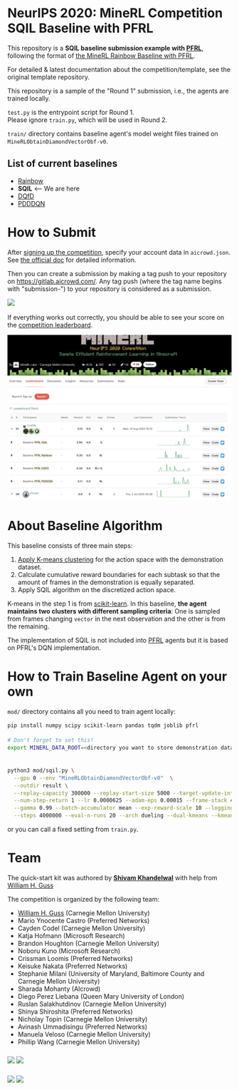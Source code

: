 # NeurIPS 2020: MineRL Competition SQIL Baseline with PFRL

This repository is a **SQIL baseline submission example with [PFRL](https://github.com/pfnet/pfrl)**,
following the format of [the MineRL Rainbow Baseline with PFRL](https://github.com/keisuke-nakata/minerl2020_submission).

For detailed & latest documentation about the competition/template, see the original template repository.

This repository is a sample of the "Round 1" submission, i.e., the agents are trained locally.  

`test.py` is the entrypoint script for Round 1.  
Please ignore `train.py`, which will be used in Round 2.

`train/` directory contains baseline agent's model weight files trained on `MineRLObtainDiamondVectorObf-v0`.

## List of current baselines
- [Rainbow](https://github.com/keisuke-nakata/minerl2020_submission)
- **SQIL** <-- We are here
- [DQfD](https://github.com/marioyc/minerl2020_dqfd_submission)
- [PDDDQN](https://github.com/ummavi/minerl2020_submission)

# How to Submit

After [signing up the competition](https://www.aicrowd.com/challenges/neurips-2020-minerl-competition), specify your account data in `aicrowd.json`.
See [the official doc](https://github.com/minerllabs/competition_submission_template#what-should-my-code-structure-be-like-)
for detailed information.

Then you can create a submission by making a tag push to your repository on https://gitlab.aicrowd.com/. Any tag push (where the tag name begins with "submission-") to your repository is considered as a submission.

![](https://i.imgur.com/FqScw4m.png)

If everything works out correctly, you should be able to see your score on the
[competition leaderboard](https://www.aicrowd.com/challenges/neurips-2020-minerl-competition/leaderboards).

![MineRL Leaderboard](assets/minerl-leaderboard.png)


# About Baseline Algorithm

This baseline consists of three main steps:

1. [Apply K-means clustering](https://minerl.io/docs/tutorials/k-means.html) for the action space with the demonstration dataset.
2. Calculate cumulative reward boundaries for each subtask so that the amount of frames in the demonstration is equally separated.
3. Apply SQIL algorithm on the discretized action space.

K-means in the step 1 is from [scikit-learn](https://scikit-learn.org/stable/modules/generated/sklearn.cluster.KMeans.html#sklearn.cluster.KMeans).
In this baseline, **the agent maintains two clusters with different sampling criteria**: One is sampled from frames changing `vector` in the next observation and the other is from the remaining.

The implementation of SQIL is not included into [PFRL](https://github.com/pfnet/pfrl) agents but it is based on PFRL's DQN implementation.


# How to Train Baseline Agent on your own

`mod/` directory contains all you need to train agent locally:

```bash
pip install numpy scipy scikit-learn pandas tqdm joblib pfrl

# Don't forget to set this!
export MINERL_DATA_ROOT=<directory you want to store demonstration dataset>


python3 mod/sqil.py \
  --gpu 0 --env "MineRLObtainDiamondVectorObf-v0"  \
  --outdir result \
  --replay-capacity 300000 --replay-start-size 5000 --target-update-interval 10000 \
  --num-step-return 1 --lr 0.0000625 --adam-eps 0.00015 --frame-stack 4 --frame-skip 4 \
  --gamma 0.99 --batch-accumulator mean --exp-reward-scale 10 --logging-level 20 \
  --steps 4000000 --eval-n-runs 20 --arch dueling --dual-kmeans --kmeans-n-clusters-vc 60 --option-n-groups 10
```
or you can call a fixed setting from `train.py`.


# Team

The quick-start kit was authored by 
**[Shivam Khandelwal](https://twitter.com/skbly7)** with help from [William H. Guss](http://wguss.ml)

The competition is organized by the following team:

* [William H. Guss](http://wguss.ml) (Carnegie Mellon University)
* Mario Ynocente Castro (Preferred Networks)
* Cayden Codel (Carnegie Mellon University)
* Katja Hofmann (Microsoft Research)
* Brandon Houghton (Carnegie Mellon University)
* Noboru Kuno (Microsoft Research)
* Crissman Loomis (Preferred Networks)
* Keisuke Nakata (Preferred Networks)
* Stephanie Milani (University of Maryland, Baltimore County and Carnegie Mellon University)
* Sharada Mohanty (AIcrowd)
* Diego Perez Liebana (Queen Mary University of London)
* Ruslan Salakhutdinov (Carnegie Mellon University)
* Shinya Shiroshita (Preferred Networks)
* Nicholay Topin (Carnegie Mellon University)
* Avinash Ummadisingu (Preferred Networks)
* Manuela Veloso (Carnegie Mellon University)
* Phillip Wang (Carnegie Mellon University)


<img src="https://d3000t1r8yrm6n.cloudfront.net/images/challenge_partners/image_file/35/CMU_wordmark_1500px-min.png" width="50%"> 

  <img src="https://d3000t1r8yrm6n.cloudfront.net/images/challenge_partners/image_file/34/MSFT_logo_rgb_C-Gray.png" width="20%" style="margin-top:10px">

 <img src="https://raw.githubusercontent.com/AIcrowd/AIcrowd/master/app/assets/images/misc/aicrowd-horizontal.png" width="20%">   <img src="https://d3000t1r8yrm6n.cloudfront.net/images/challenge_partners/image_file/38/PFN_logo.png" width="15%" style="margin-top:10px">
